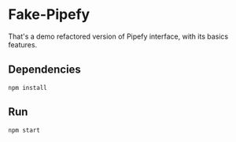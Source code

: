 # Fake-Pipefy
That's a demo refactored version of Pipefy interface, with its basics features.

## Dependencies
```npm install```

## Run
```npm start```
